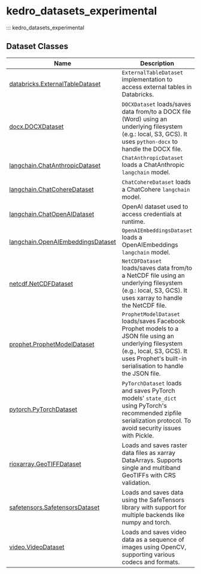 # kedro_datasets_experimental

::: kedro_datasets_experimental

## Dataset Classes

Name | Description
-----|------------
[databricks.ExternalTableDataset](databricks.ExternalTableDataset.md) | ``ExternalTableDataset`` implementation to access external tables in Databricks.
[docx.DOCXDataset](docx.DOCXDataset.md) | ``DOCXDataset`` loads/saves data from/to a DOCX file (Word) using an underlying filesystem (e.g.: local, S3, GCS). It uses `python-docx` to handle the DOCX file.
[langchain.ChatAnthropicDataset](langchain.ChatAnthropicDataset.md) | ``ChatAnthropicDataset`` loads a ChatAnthropic `langchain` model.
[langchain.ChatCohereDataset](langchain.ChatCohereDataset.md) | ``ChatCohereDataset`` loads a ChatCohere `langchain` model.
[langchain.ChatOpenAIDataset](langchain.ChatOpenAIDataset.md) | OpenAI dataset used to access credentials at runtime.
[langchain.OpenAIEmbeddingsDataset](langchain.OpenAIEmbeddingsDataset.md) | ``OpenAIEmbeddingsDataset`` loads a OpenAIEmbeddings `langchain` model.
[netcdf.NetCDFDataset](netcdf.NetCDFDataset.md) | ``NetCDFDataset`` loads/saves data from/to a NetCDF file using an underlying filesystem (e.g.: local, S3, GCS). It uses xarray to handle the NetCDF file.
[prophet.ProphetModelDataset](prophet.ProphetModelDataset.md) | ``ProphetModelDataset`` loads/saves Facebook Prophet models to a JSON file using an underlying filesystem (e.g., local, S3, GCS). It uses Prophet's built-in serialisation to handle the JSON file.
[pytorch.PyTorchDataset](pytorch.PyTorchDataset.md) | ``PyTorchDataset`` loads and saves PyTorch models' `state_dict` using PyTorch's recommended zipfile serialization protocol. To avoid security issues with Pickle.
[rioxarray.GeoTIFFDataset](rioxarray.GeoTIFFDataset.md) | Loads and saves raster data files as xarray DataArrays. Supports single and multiband GeoTIFFs with CRS validation.
[safetensors.SafetensorsDataset](safetensors.SafetensorsDataset.md) | Loads and saves data using the SafeTensors library with support for multiple backends like numpy and torch.
[video.VideoDataset](video.VideoDataset.md) | Loads and saves video data as a sequence of images using OpenCV, supporting various codecs and formats.
